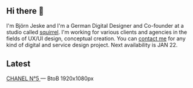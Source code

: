 ## Hi there 👋

I'm Björn Jeske and I'm a German Digital Designer and Co-founder at a studio called <a href="https://sqrrl.de">squirrel</a>. I'm working for various clients and agencies in the fields of UX/UI design, conceptual creation.
You can <a href="mailto:bjoern.jeske@sqrrl.de">contact me</a> for any kind of digital and service design project. Next availability is JAN 22.

## Latest

[CHANEL N°5 ](https://www.chanel.com/en_WW/fragrance-beauty/fragrance/c/n5-marion-cotillard.html) — BtoB 1920x1080px
